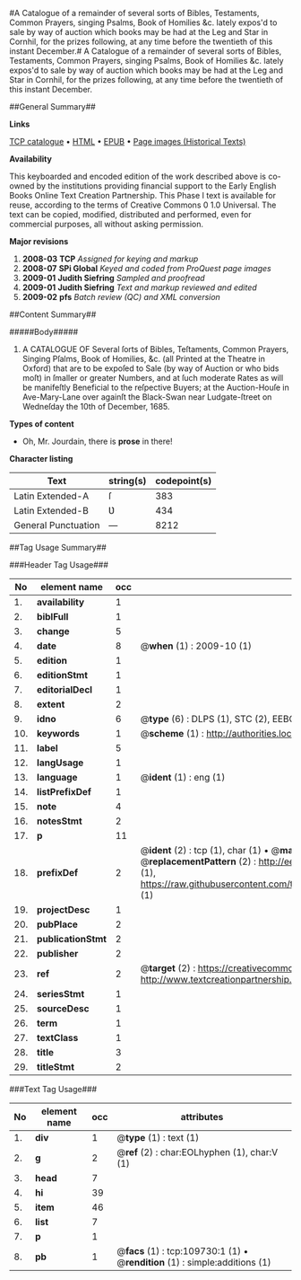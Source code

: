 #A Catalogue of a remainder of several sorts of Bibles, Testaments, Common Prayers, singing Psalms, Book of Homilies &c. lately expos'd to sale by way of auction which books may be had at the Leg and Star in Cornhil, for the prizes following, at any time before the twentieth of this instant December.#
A Catalogue of a remainder of several sorts of Bibles, Testaments, Common Prayers, singing Psalms, Book of Homilies &c. lately expos'd to sale by way of auction which books may be had at the Leg and Star in Cornhil, for the prizes following, at any time before the twentieth of this instant December.

##General Summary##

**Links**

[TCP catalogue](http://www.ota.ox.ac.uk/tcp/)  • 
[HTML](http://tei.it.ox.ac.uk/tcp/Texts-HTML/free/A31/A31250.html)  • 
[EPUB](http://tei.it.ox.ac.uk/tcp/Texts-EPUB/free/A31/A31250.epub) • 
[Page images (Historical Texts)](https://data.historicaltexts.jisc.ac.uk/view?pubId=eebo-24706768e&pageId=eebo-24706768e-109730-1)

**Availability**

This keyboarded and encoded edition of the
	       work described above is co-owned by the institutions
	       providing financial support to the Early English Books
	       Online Text Creation Partnership. This Phase I text is
	       available for reuse, according to the terms of Creative
	       Commons 0 1.0 Universal. The text can be copied,
	       modified, distributed and performed, even for
	       commercial purposes, all without asking permission.

**Major revisions**

1. __2008-03__ __TCP__ *Assigned for keying and markup*
1. __2008-07__ __SPi Global__ *Keyed and coded from ProQuest page images*
1. __2009-01__ __Judith Siefring__ *Sampled and proofread*
1. __2009-01__ __Judith Siefring__ *Text and markup reviewed and edited*
1. __2009-02__ __pfs__ *Batch review (QC) and XML conversion*

##Content Summary##

#####Body#####

1. A CATALOGUE OF Several ſorts of Bibles, Teſtaments, Common Prayers, Singing Pſalms, Book of Homilies, &c. (all Printed at the Theatre in Oxford) that are to be expoſed to Sale (by way of Auction or who bids moſt) in ſmaller or greater Numbers, and at ſuch moderate Rates as will be manifeſtly Beneficial to the reſpective Buyers; at the Auction-Houſe in Ave-Mary-Lane over againſt the Black-Swan near Ludgate-ſtreet on Wedneſday the 10th of December, 1685.

**Types of content**

  * Oh, Mr. Jourdain, there is **prose** in there!

**Character listing**


|Text|string(s)|codepoint(s)|
|---|---|---|
|Latin Extended-A|ſ|383|
|Latin Extended-B|Ʋ|434|
|General Punctuation|—|8212|

##Tag Usage Summary##

###Header Tag Usage###

|No|element name|occ|attributes|
|---|---|---|---|
|1.|__availability__|1||
|2.|__biblFull__|1||
|3.|__change__|5||
|4.|__date__|8| @__when__ (1) : 2009-10 (1)|
|5.|__edition__|1||
|6.|__editionStmt__|1||
|7.|__editorialDecl__|1||
|8.|__extent__|2||
|9.|__idno__|6| @__type__ (6) : DLPS (1), STC (2), EEBO-CITATION (1), OCLC (1), VID (1)|
|10.|__keywords__|1| @__scheme__ (1) : http://authorities.loc.gov/ (1)|
|11.|__label__|5||
|12.|__langUsage__|1||
|13.|__language__|1| @__ident__ (1) : eng (1)|
|14.|__listPrefixDef__|1||
|15.|__note__|4||
|16.|__notesStmt__|2||
|17.|__p__|11||
|18.|__prefixDef__|2| @__ident__ (2) : tcp (1), char (1)  •  @__matchPattern__ (2) : ([0-9\-]+):([0-9IVX]+) (1), (.+) (1)  •  @__replacementPattern__ (2) : http://eebo.chadwyck.com/downloadtiff?vid=$1&page=$2 (1), https://raw.githubusercontent.com/textcreationpartnership/Texts/master/tcpchars.xml#$1 (1)|
|19.|__projectDesc__|1||
|20.|__pubPlace__|2||
|21.|__publicationStmt__|2||
|22.|__publisher__|2||
|23.|__ref__|2| @__target__ (2) : https://creativecommons.org/publicdomain/zero/1.0/ (1), http://www.textcreationpartnership.org/docs/. (1)|
|24.|__seriesStmt__|1||
|25.|__sourceDesc__|1||
|26.|__term__|1||
|27.|__textClass__|1||
|28.|__title__|3||
|29.|__titleStmt__|2||


###Text Tag Usage###

|No|element name|occ|attributes|
|---|---|---|---|
|1.|__div__|1| @__type__ (1) : text (1)|
|2.|__g__|2| @__ref__ (2) : char:EOLhyphen (1), char:V (1)|
|3.|__head__|7||
|4.|__hi__|39||
|5.|__item__|46||
|6.|__list__|7||
|7.|__p__|1||
|8.|__pb__|1| @__facs__ (1) : tcp:109730:1 (1)  •  @__rendition__ (1) : simple:additions (1)|
